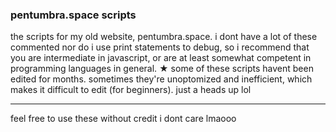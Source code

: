 ### pentumbra.space scripts
the scripts for my old website, pentumbra.space. i dont have a lot of these commented nor do i use print statements to debug, so i recommend that you are intermediate in javascript, or are at least somewhat competent in programming languages in general. ★
 some of these scripts havent been edited for months. sometimes they're unoptomized and inefficient, which makes it difficult to edit (for beginners). just a heads up lol
___ 
feel free to use these without credit i dont care lmaooo
